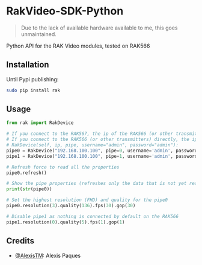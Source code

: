 # RakVideo-SDK-Python

> Due to the lack of available hardware available to me, this goes unmaintained.

Python API for the RAK Video modules, tested on RAK566

## Installation

Until Pypi publishing:

```bash
sudo pip install rak
```

## Usage

```python
from rak import RakDevice

# If you connect to the RAK567, the ip of the RAK566 (or other transmitters) is 192.168.100.100
# If you connect to the RAK566 (or other transmitters) directly, the ip will be 192.168.100.1
# RakDevice(self, ip, pipe, username="admin", password="admin"):
pipe0 = RakDevice("192.168.100.100", pipe=0, username='admin', password='admin')
pipe1 = RakDevice("192.168.100.100", pipe=1, username='admin', password='admin')

# Refresh force to read all the properties
pipe0.refresh()

# Show the pipe properties (refreshes only the data that is not yet read)
print(str(pipe0))

# Set the highest resolution (FHD) and quality for the pipe0
pipe0.resolution(3).quality(136).fps(30).gop(30)

# Disable pipe1 as nothing is connected by default on the RAK566
pipe1.resolution(0).quality(5).fps(1).gop(1)
```

## Credits

- [@AlexisTM](http://github.com/AlexisTM): Alexis Paques
